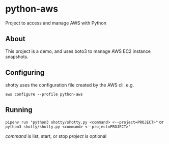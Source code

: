 # python-aws
Project to access and manage AWS with Python

## About

This project is a demo, and uses boto3 to manage AWS EC2 instance snapshots.

## Configuring

shotty uses the configuration file created by the AWS cli. e.g.

`aws configure --profile python-aws`

## Running

`pipenv run "python3 shotty/shotty.py <command> <--project=PROJECT>"`
  or
`python3 shotty/shotty.py <command> <--project=PROJECT>"`

*command* is list, start, or stop
*project* is optional
